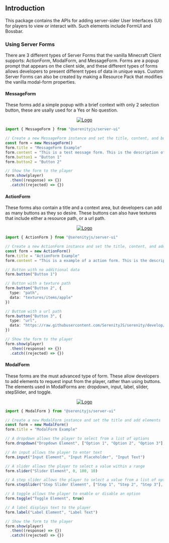 ## Introduction
This package contains the APIs for adding server-sider User Interfaces (UI) for players to view or interact with. Such elements include FormUI and Bossbar. 

### Using Server Forms
There are 3 different types of Server Forms that the vanilla Minecraft Client supports: ActionForm, ModalForm, and MessageForm. Forms are a popup prompt that appears on the client side, and these different types of forms allows developers to present different types of data in unique ways. Custom Server Forms can also be created by making a Resource Pack that modifies the vanilla modal-form properties.

#### MessageForm
These forms add a simple popup with a brief context with only 2 selection button, these are usally used for a Yes or No question.
<br/>
<p align="center">
  <a href="https://github.com/SerenityJS/serenity">
    <img src="https://raw.githubusercontent.com/SerenityJS/serenity/develop/public/forms/message-form.png" alt="Logo">
  </a>
</p>

```ts
import { MessageForm } from "@serenityjs/server-ui"

// Create a new MessageForm instance and set the title, content, and button text
const form = new MessageForm()
form.title = "MessageForm Example"
form.content = "This is a test message form. This is the description of the message form."
form.button1 = "Button 1"
form.button2 = "Button 2"

// Show the form to the player
form.show(player)
  .then((response) => {})
  .catch((rejected) => {})
```

#### ActionForm
These forms also contain a title and a context area, but developers can add as many buttons as they so desire. These buttons can also have textures that include either a resource path, or a url path.
<br/>
<p align="center">
  <a href="https://github.com/SerenityJS/serenity">
    <img src="https://raw.githubusercontent.com/SerenityJS/serenity/develop/public/forms/action-form.png" alt="Logo">
  </a>
</p>

```ts
import { ActionForm } from "@serenityjs/server-ui"

// Create a new ActionForm instance and set the title, content, and add buttons
const form = new ActionForm()
form.title = "ActionForm Example"
form.content = "This is a example of a action form. This is the description of the message form."

// Button with no additional data
form.button("Button 1")

// Button with a texture path
form.button("Button 2", {
  type: "path",
  data: "textures/items/apple"
})

// Buttom with a url path
form.button("Button 3", {
  type: "url",
  data: "https://raw.githubusercontent.com/SerenityJS/serenity/develop/public/serenityjs-logo.png"
})

// Show the form to the player
form.show(player)
  .then((response) => {})
  .catch((rejected) => {})
```

#### ModalForm
These forms are the must advanced type of form. These allow developers to add elements to request input from the player, rather than using buttons. The elements used in ModalForms are: dropdown, input, label, slider, stepSlider, and toggle.
<br/>
<p align="center">
  <a href="https://github.com/SerenityJS/serenity">
    <img src="https://raw.githubusercontent.com/SerenityJS/serenity/develop/public/forms/modal-form.png" alt="Logo">
  </a>
</p>

```ts
import { ModalForm } from "@serenityjs/server-ui"

// Create a new ModalForm instance and set the title and add elements
const form = new ModalForm()
form.title = "ModalForm Example"

// A dropdown allows the player to select from a list of options
form.dropdown("Dropdown Element", ["Option 1", "Option 2", "Option 3"], 1)

// An input allows the player to enter text
form.input("Input Element", "Input Placeholder", "Input Text")

// A slider allows the player to select a value within a range
form.slider("Slider Element", 0, 100, 10)

// A step slider allows the player to select a value from a list of options
form.stepSlider("Step Slider Element", ["Step 1", "Step 2", "Step 3"], 1)

// A toggle allows the player to enable or disable an option
form.toggle("Toggle Element", true)

// A label displays text to the player
form.label("Label Element", "Label Text")

// Show the form to the player
form.show(player)
  .then((response) => {})
  .catch((rejected) => {})
```